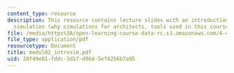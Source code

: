 ```yaml
---
content_type: resource
description: This resource contains lecture slides with an introduction to building
  simulation (why simulations for architects, tools used in this course).
file: /media/https%3A/open-learning-course-data-rc.s3.amazonaws.com/4-493-natural-light-in-design-january-iap-2006/28f49e01fddc3d17d96d5ef4256b7a95_modul02_introsim.pdf
file_type: application/pdf
resourcetype: Document
title: modul02_introsim.pdf
uid: 28f49e01-fddc-3d17-d96d-5ef4256b7a95
---
```

